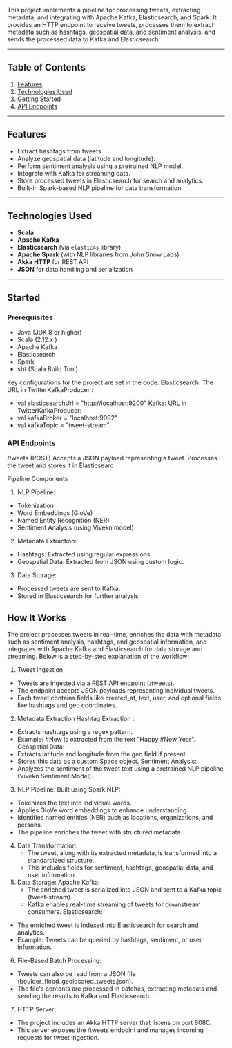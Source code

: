 
This project implements a pipeline for processing tweets, extracting metadata, and integrating with Apache Kafka, Elasticsearch, and Spark. It provides an HTTP endpoint to receive tweets, processes them to extract metadata such as hashtags, geospatial data, and sentiment analysis, and sends the processed data to Kafka and Elasticsearch.

----------

## Table of Contents
1. [Features](#features)
2. [Technologies Used](#technologies-used)
3. [Getting Started](#Started)
4. [API Endpoints](#api-endpoints)
----------

## Features
- Extract hashtags from tweets.
- Analyze geospatial data (latitude and longitude).
- Perform sentiment analysis using a pretrained NLP model.
- Integrate with Kafka for streaming data.
- Store processed tweets in Elasticsearch for search and analytics.
- Built-in Spark-based NLP pipeline for data transformation.

----------

## Technologies Used
- **Scala**
- **Apache Kafka**
- **Elasticsearch** (via `elastic4s` library)
- **Apache Spark** (with NLP libraries from John Snow Labs)
- **Akka HTTP** for REST API
- **JSON** for data handling and serialization

----------

## Started
### Prerequisites
- Java (JDK 8 or higher)
- Scala (2.12.x )
- Apache Kafka
- Elasticsearch
- Spark
- sbt (Scala Build Tool)

Key configurations for the project are set in the code:
Elasticsearch: The URL in TwitterKafkaProducer : 
- val elasticsearchUrl = "http://localhost:9200"
Kafka: URL in TwitterKafkaProducer:
- val kafkaBroker = "localhost:9092"
- val kafkaTopic = "tweet-stream"

### API Endpoints
/tweets (POST)
Accepts a JSON payload representing a tweet.
Processes the tweet and stores it in Elasticsearc

Pipeline Components
1. NLP Pipeline:
  - Tokenization
  - Word Embeddings (GloVe)
  - Named Entity Recognition (NER)
  - Sentiment Analysis (using Vivekn model)
2. Metadata Extraction:
  - Hashtags: Extracted using regular expressions.
  - Geospatial Data: Extracted from JSON using custom logic.
3. Data Storage:
  - Processed tweets are sent to Kafka.
  - Stored in Elasticsearch for further analysis.



## How It Works
The project processes tweets in real-time, enriches the data with metadata such as sentiment
analysis, hashtags, and geospatial information, and integrates with Apache Kafka and Elasticsearch
for data storage and streaming. Below is a step-by-step explanation of the workflow: 

1. Tweet Ingestion
  - Tweets are ingested via a REST API endpoint (/tweets).
  - The endpoint accepts JSON payloads representing individual tweets.
  - Each tweet contains fields like created_at, text, user, and optional fields like hashtags and geo coordinates.
2. Metadata Extraction
  Hashtag Extraction :
  - Extracts hashtags using a regex pattern.
  - Example: #New is extracted from the text "Happy #New Year".
  Geospatial Data:
  - Extracts latitude and longitude from the geo field if present.
  - Stores this data as a custom Space object.
 Sentiment Analysis:
  - Analyzes the sentiment of the tweet text using a pretrained NLP pipeline (Vivekn Sentiment Model).
3. NLP Pipeline:
  Built using Spark NLP:
  - Tokenizes the text into individual words.
  - Applies GloVe word embeddings to enhance understanding.
  - Identifies named entities (NER) such as locations, organizations, and persons.
- The pipeline enriches the tweet with structured metadata.
4. Data Transformation:
   - The tweet, along with its extracted metadata, is transformed into a standardized structure.
   - This includes fields for sentiment, hashtags, geospatial data, and user information.
5. Data Storage: 
 Apache Kafka:
   - The enriched tweet is serialized into JSON and sent to a Kafka topic (tweet-stream).
   - Kafka enables real-time streaming of tweets for downstream consumers.
 Elasticsearch:
  - The enriched tweet is indexed into Elasticsearch for search and analytics.
  - Example: Tweets can be queried by hashtags, sentiment, or user information.
6. File-Based Batch Processing:
  - Tweets can also be read from a JSON file (boulder_flood_geolocated_tweets.json).
  - The file's contents are processed in batches, extracting metadata and sending the results to Kafka and Elasticsearch.
7. HTTP Server:
  - The project includes an Akka HTTP server that listens on port 8080.
  - This server exposes the /tweets endpoint and manages incoming requests for tweet ingestion.
